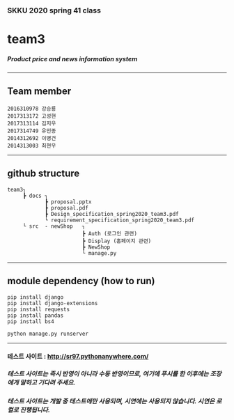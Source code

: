 ### SKKU 2020 spring 41 class
# team3

##### Product price and news information system

***
## Team member

    2016310978 강승룡
    2017313172 고성현
    2017313114 김지우
    2017314749 유민종
    2014312692 이병건
    2014313003 최현우

***
## github structure

    team3┐
         ┣ docs ┐
                ┣ proposal.pptx
                ┣ proposal.pdf
                ┣ Design_specification_spring2020_team3.pdf
                └ requirement_specification_spring2020_team3.pdf
         └ src  - newShop   ┐
                            ┣ Auth (로그인 관련)
                            ┣ Display (홈페이지 관련)
                            ┣ NewShop
                            └ manage.py
***
## module dependency (how to run)

    pip install django
    pip install django-extensions
    pip install requests
    pip install pandas
    pip install bs4
    
    python manage.py runserver
***
#### 테스트 사이트 : http://sr97.pythonanywhere.com/
##### 테스트 사이트는 즉시 반영이 아니라 수동 반영이므로, 여기에 푸시를 한 이후에는 조장에게 말하고 기다려 주세요.
##### 테스트 사이트는 개발 중 테스트에만 사용되며, 시연에는 사용되지 않습니다. 시연은 로컬로 진행됩니다.



